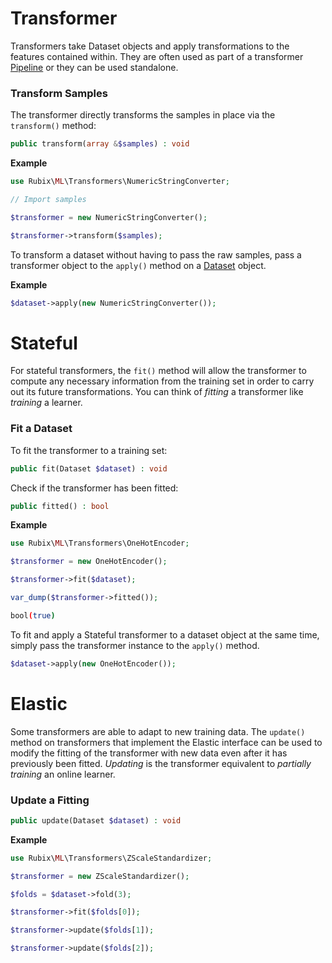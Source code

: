 # Transformer
Transformers take Dataset objects and apply transformations to the features contained within. They are often used as part of a transformer [Pipeline](../pipeline.md) or they can be used standalone.

### Transform Samples
The transformer directly transforms the samples in place via the `transform()` method:
```php
public transform(array &$samples) : void
```

**Example**

```php
use Rubix\ML\Transformers\NumericStringConverter;

// Import samples

$transformer = new NumericStringConverter();

$transformer->transform($samples);
```

To transform a dataset without having to pass the raw samples, pass a transformer object to the `apply()` method on a [Dataset](../datasets/api.md) object.

**Example**

```php
$dataset->apply(new NumericStringConverter());
```

# Stateful
For stateful transformers, the `fit()` method will allow the transformer to compute any necessary information from the training set in order to carry out its future transformations. You can think of *fitting* a transformer like *training* a learner.

### Fit a Dataset
To fit the transformer to a training set:
```php
public fit(Dataset $dataset) : void
```

Check if the transformer has been fitted:
```php
public fitted() : bool
```

**Example**

```php
use Rubix\ML\Transformers\OneHotEncoder;

$transformer = new OneHotEncoder();

$transformer->fit($dataset);

var_dump($transformer->fitted());
```

```sh
bool(true)
```

To fit and apply a Stateful transformer to a dataset object at the same time, simply pass the transformer instance to the `apply()` method.

```php
$dataset->apply(new OneHotEncoder());
```

# Elastic
Some transformers are able to adapt to new training data. The `update()` method on transformers that implement the Elastic interface can be used to modify the fitting of the transformer with new data even after it has previously been fitted. *Updating* is the transformer equivalent to *partially training* an online learner.

### Update a Fitting
```php
public update(Dataset $dataset) : void
```

**Example**

```php
use Rubix\ML\Transformers\ZScaleStandardizer;

$transformer = new ZScaleStandardizer();

$folds = $dataset->fold(3);

$transformer->fit($folds[0]);

$transformer->update($folds[1]);

$transformer->update($folds[2]);
```